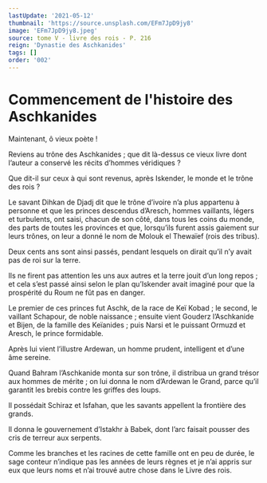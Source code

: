 ```yaml
---
lastUpdate: '2021-05-12'
thumbnail: 'https://source.unsplash.com/EFm7JpD9jy8'
image: 'EFm7JpD9jy8.jpeg'
source: tome V - livre des rois - P. 216
reign: 'Dynastie des Aschkanides'
tags: []
order: '002'
---
```


# Commencement de l'histoire des Aschkanides

Maintenant, ô vieux poète !

Reviens au trône des Aschkanides ; que dit là-dessus ce vieux livre dont l’auteur a conservé les récits d’hommes véridiques ?

Que dit-il sur ceux à qui sont revenus, après Iskender, le monde et le trône des rois ?

Le savant Dihkan de Djadj dit que le trône d’ivoire n’a plus appartenu à personne et que les princes descendus d’Aresch, hommes vaillants, légers et turbulents, ont saisi, chacun de son côté, dans tous les coins du monde, des parts de toutes les provinces et que, lorsqu’ils furent assis gaiement sur leurs trônes, on leur a donné le nom de Molouk el Thewaïef (rois des tribus).

Deux cents ans sont ainsi passés, pendant lesquels on dirait qu’il n’y avait pas de roi sur la terre.

Ils ne firent pas attention les uns aux autres et la terre jouit d’un long repos ; et cela s’est passé ainsi selon le plan qu’Iskender avait imaginé pour que la prospérité du Roum ne fût pas en danger.

Le premier de ces princes fut Aschk, de la race de Keï Kobad ; le second, le vaillant Schapour, de noble naissance ; ensuite vient Gouderz l’Aschkanide et Bijen, de la famille des Keïanides ; puis Narsi et le puissant Ormuzd et Aresch, le prince formidable.

Après lui vient l’illustre Ardewan, un homme prudent, intelligent et d’une âme sereine.

Quand Bahram l’Aschkanide monta sur son trône, il distribua un grand trésor aux hommes de mérite ; on lui donna le nom d’Ardewan le Grand, parce qu’il garantit les brebis contre les griffes des loups.

Il possédait Schiraz et Isfahan, que les savants appellent la frontière des grands.

Il donna le gouvernement d’Istakhr à Babek, dont l’arc faisait pousser des cris de terreur aux serpents.

Comme les branches et les racines de cette famille ont en peu de durée, le sage conteur n’indique pas les années de leurs règnes et je n’ai appris sur eux que leurs noms et n’ai trouvé autre chose dans le Livre des rois.
